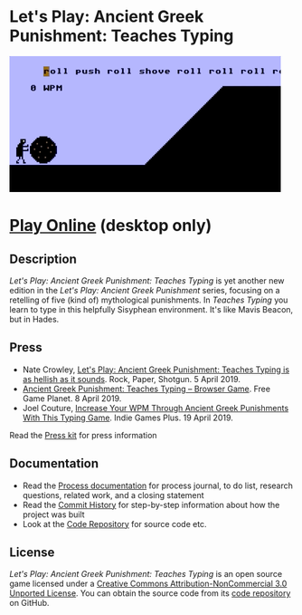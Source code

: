 # Let's Play: Ancient Greek Punishment: Teaches Typing

![Banner](images/lets-play-ancient-greek-punishment-teaches-typing-banner.gif)

# [Play Online](https://pippinbarr.github.io/lets-play-ancient-greek-punishment-teaches-typing) (desktop only)

## Description
_Let's Play: Ancient Greek Punishment: Teaches Typing_ is yet another new edition in the _Let's Play: Ancient Greek Punishment_ series, focusing on a retelling of five (kind of) mythological punishments. In _Teaches Typing_ you learn to type in this helpfully Sisyphean environment. It's like Mavis Beacon, but in Hades.

## Press
- Nate Crowley, [Let's Play: Ancient Greek Punishment: Teaches Typing is as hellish as it sounds](https://www.rockpapershotgun.com/2019/04/05/lets-play-ancient-greek-punishment-teaches-typing-is-as-hellish-as-it-sounds/). Rock, Paper, Shotgun. 5 April 2019.
- [Ancient Greek Punishment: Teaches Typing – Browser Game](https://www.freegameplanet.com/ancient-greek-punishment-teaches-typing-browser-game/). Free Game Planet. 8 April 2019.
- Joel Couture, [Increase Your WPM Through Ancient Greek Punishments With This Typing Game](https://indiegamesplus.com/2019/04/increase-your-wpm-through-ancient-greek-punishments-with-this-typing-game). Indie Games Plus. 19 April  2019.

Read the [Press kit](../press) for press information

## Documentation
* Read the [Process documentation](../process) for process journal, to do list, research questions, related work, and a closing statement
* Read the [Commit History](https://github.com/pippinbarr/lets-play-ancient-greek-punishment-teaches-typing/commits/master) for step-by-step information about how the project was built
* Look at the [Code Repository](https://github.com/pippinbarr/lets-play-ancient-greek-punishment-teaches-typing) for source code etc.

## License
_Let's Play: Ancient Greek Punishment: Teaches Typing_ is an open source game licensed under a [Creative Commons Attribution-NonCommercial 3.0 Unported License](http://creativecommons.org/licenses/by-nc/3.0/). You can obtain the source code from its [code repository](https://github.com/pippinbarr/lets-play-ancient-greek-punishment-teaches-typing) on GitHub.
